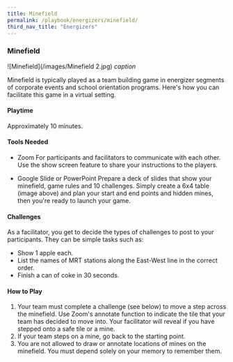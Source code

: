 ```yaml
---
title: Minefield
permalink: /playbook/energizers/minefield/
third_nav_title: "Energizers"
---
```

### Minefield

![Minefield](/images/Minefield 2.jpg)
*caption*

Minefield is typically played as a team building game in energizer segments of corporate events and school orientation programs. Here's how you can facilitate this game in a virtual setting. 

#### Playtime
Approximately 10 minutes. 

#### Tools Needed
* Zoom
  For participants and facilitators to communicate with each other. Use the show screen feature to share your instructions to the players. 

* Google Slide or PowerPoint
  Prepare a deck of slides that show your minefield, game rules and 10 challenges. Simply create a 6x4 table (image above) and plan your start and end points and hidden mines, then you're ready to launch your game. 
  
#### Challenges 
As a facilitator, you get to decide the types of challenges to post to your participants. They can be simple tasks such as: 
* Show 1 apple each. 
* List the names of MRT stations along the East-West line in the correct order. 
* Finish a can of coke in 30 seconds.

#### How to Play
1) Your team must complete a challenge (see below) to move a step across the minefield. ​​​Use Zoom's annotate function to indicate the tile that your team has decided to move into. Your facilitator will reveal if you have stepped onto a safe tile or a mine. 
2) If your team steps on a mine, go back to the starting point. 
3) You are not allowed to draw or annotate locations of mines on the minefield. You must depend solely on your memory to remember them.
